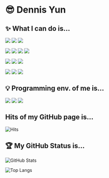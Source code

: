 # 😎 Dennis Yun

## ✨ What I can do is...
<img src="https://img.shields.io/badge/Python-3776AB?style=flat&logo=Python&logoColor=white"/> <img src="https://img.shields.io/badge/Golang-00ADD8?style=flat&logo=Go&logoColor=white"/> <img src="https://img.shields.io/badge/C-A8B9CC?style=flat&logo=C&logoColor=white"/>

<img src="https://img.shields.io/badge/Node.js-339933?style=flat&logo=Node.js&logoColor=white"/> <img src="https://img.shields.io/badge/CS-512BD4?style=flat&logo=.net&logoColor=white"/> <img src="https://img.shields.io/badge/Rust-000000?style=flat&logo=Rust&logoColor=white"/> <img src="https://img.shields.io/badge/Git-F05032?style=flat&logo=Git&logoColor=white"/>

<img src="https://img.shields.io/badge/HTML-E34F26?style=flat&logo=HTML5&logoColor=white"/> <img src="https://img.shields.io/badge/CSS-1572B6?style=flat&logo=CSS3&logoColor=white"/> <img src="https://img.shields.io/badge/JavaScript-F7DF1E?style=flat&logo=JavaScript&logoColor=white"/>

<img src="https://img.shields.io/badge/Pug-A86454?style=flat&logo=Pug&logoColor=white"/> <img src="https://img.shields.io/badge/Scss-CC6699?style=flat&logo=Sass&logoColor=white"/> <img src="https://img.shields.io/badge/TypeScript-3178C6?style=flat&logo=Typescript&logoColor=white"/>

## 💡 Programming env. of me is...
<img src="https://img.shields.io/badge/Editor-vscode-blue" />

<img src="https://img.shields.io/badge/Operating%20System-Windows10%20Home-green" />

<img src="https://img.shields.io/badge/Theme-One%20Dark%20Pro%20Flat-lightgrey" />

## Hits of my GitHub page is...

![Hits](https://hits.seeyoufarm.com/api/count/incr/badge.svg?url=https%3A%2F%2Fgithub.com%2FDennisYun%2F&count_bg=%233DC8C1&title_bg=%23555555&icon=&icon_color=%23E7E7E7&title=hits&edge_flat=false)

## 🏆 My GitHub Status is...
![GitHub Stats](https://github-readme-stats.vercel.app/api?username=DennisYun&show_icons=true)

![Top Langs](https://github-readme-stats.vercel.app/api/top-langs/?username=DennisYun&layout=compact)
